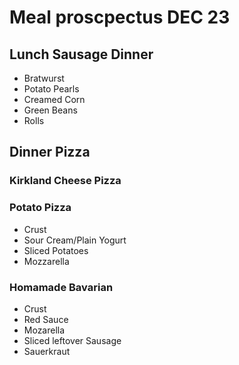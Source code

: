# Meal proscpectus DEC 23

## Lunch Sausage Dinner
* Bratwurst
* Potato Pearls
* Creamed Corn
* Green Beans
* Rolls

##  Dinner Pizza
### Kirkland Cheese Pizza

### Potato Pizza
* Crust
* Sour Cream/Plain Yogurt
* Sliced Potatoes
* Mozzarella

### Homamade Bavarian
* Crust
* Red Sauce
* Mozarella
* Sliced leftover Sausage
* Sauerkraut
